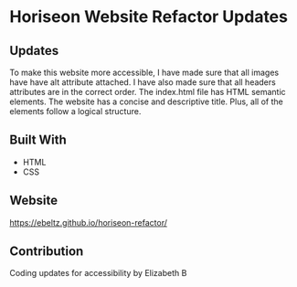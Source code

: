 # Horiseon Website Refactor Updates

## Updates
To make this website more accessible, I have made sure that all images have have alt attribute attached. I have also made sure that all headers attributes are in the correct order. The index.html file has HTML semantic elements. The website has a concise and descriptive title. Plus, all of the elements follow a logical structure. 

## Built With
* HTML
* CSS

## Website
https://ebeltz.github.io/horiseon-refactor/

## Contribution
Coding updates for accessibility by Elizabeth B
